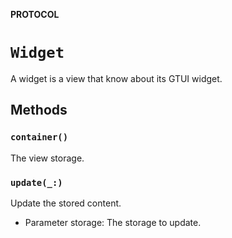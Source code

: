 **PROTOCOL**

# `Widget`

A widget is a view that know about its GTUI widget.

## Methods
### `container()`

The view storage.

### `update(_:)`

Update the stored content.
- Parameter storage: The storage to update.
